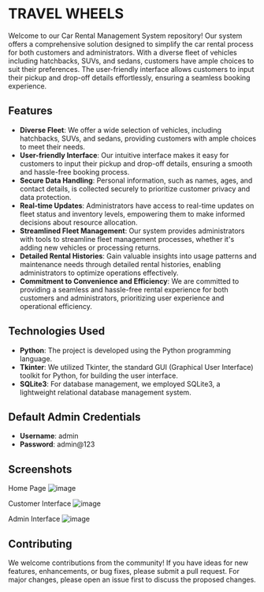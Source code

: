 # TRAVEL WHEELS

Welcome to our Car Rental Management System repository! Our system offers a comprehensive solution designed to simplify the car rental process for both customers and administrators. 
With a diverse fleet of vehicles including hatchbacks, SUVs, and sedans, customers have ample choices to suit their preferences.
The user-friendly interface allows customers to input their pickup and drop-off details effortlessly, ensuring a seamless booking experience. 

## Features

- **Diverse Fleet**: We offer a wide selection of vehicles, including hatchbacks, SUVs, and sedans, providing customers with ample choices to meet their needs.
- **User-friendly Interface**: Our intuitive interface makes it easy for customers to input their pickup and drop-off details, ensuring a smooth and hassle-free booking process.
- **Secure Data Handling**: Personal information, such as names, ages, and contact details, is collected securely to prioritize customer privacy and data protection.
- **Real-time Updates**: Administrators have access to real-time updates on fleet status and inventory levels, empowering them to make informed decisions about resource allocation.
- **Streamlined Fleet Management**: Our system provides administrators with tools to streamline fleet management processes, whether it's adding new vehicles or processing returns.
- **Detailed Rental Histories**: Gain valuable insights into usage patterns and maintenance needs through detailed rental histories, enabling administrators to optimize operations effectively.
- **Commitment to Convenience and Efficiency**: We are committed to providing a seamless and hassle-free rental experience for both customers and administrators, prioritizing user experience and operational efficiency.

## Technologies Used

- **Python**: The project is developed using the Python programming language.
- **Tkinter**: We utilized Tkinter, the standard GUI (Graphical User Interface) toolkit for Python, for building the user interface.
- **SQLite3**: For database management, we employed SQLite3, a lightweight relational database management system.

## Default Admin Credentials

- **Username**: admin
- **Password**: admin@123

## Screenshots
  Home Page
  ![image](https://github.com/Rushikesh-264/Travel_wheels/assets/150276077/f9fc2d4e-26f8-4bd1-b212-11be8e60b088)

  Customer Interface
  ![image](https://github.com/Rushikesh-264/Travel_wheels/assets/150276077/3cf508ad-7e67-412b-bcc9-6d4f05f11eb5)

  Admin Interface
  ![image](https://github.com/Rushikesh-264/Travel_wheels/assets/150276077/3378c77e-208d-4abc-addd-f38e4a5a3003)


## Contributing

We welcome contributions from the community! If you have ideas for new features, enhancements, or bug fixes, please submit a pull request. For major changes, please open an issue first to discuss the proposed changes.
